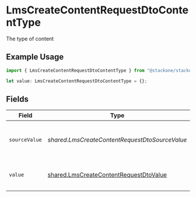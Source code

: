 # LmsCreateContentRequestDtoContentType

The type of content

## Example Usage

```typescript
import { LmsCreateContentRequestDtoContentType } from "@stackone/stackone-client-ts/sdk/models/shared";

let value: LmsCreateContentRequestDtoContentType = {};
```

## Fields

| Field                                                                                                   | Type                                                                                                    | Required                                                                                                | Description                                                                                             |
| ------------------------------------------------------------------------------------------------------- | ------------------------------------------------------------------------------------------------------- | ------------------------------------------------------------------------------------------------------- | ------------------------------------------------------------------------------------------------------- |
| `sourceValue`                                                                                           | *shared.LmsCreateContentRequestDtoSourceValue*                                                          | :heavy_minus_sign:                                                                                      | The original value from the provider before normalization.                                              |
| `value`                                                                                                 | [shared.LmsCreateContentRequestDtoValue](../../../sdk/models/shared/lmscreatecontentrequestdtovalue.md) | :heavy_minus_sign:                                                                                      | The StackOne unified content type.                                                                      |